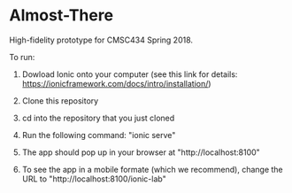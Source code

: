 # Almost-There

High-fidelity prototype for CMSC434 Spring 2018.

To run:

1. Dowload Ionic onto your computer (see this link for details: https://ionicframework.com/docs/intro/installation/)

2. Clone this repository

3. cd into the repository that you just cloned

4. Run the following command: "ionic serve"

5. The app should pop up in your browser at "http://localhost:8100"

6. To see the app in a mobile formate (which we recommend), change the URL to "http://localhost:8100/ionic-lab"
